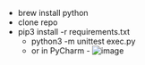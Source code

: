 * brew install python
* clone repo
* pip3 install -r requirements.txt
  * python3 -m unittest exec.py
  * or in PyCharm - ![image](https://github.com/sgeorgiev87/text-to-video/assets/29737036/681bdf70-d6fd-4061-ba9d-dd32b888f160)
